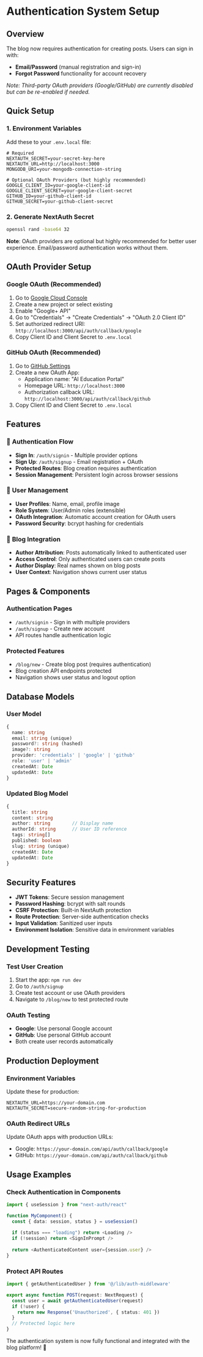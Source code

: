 # Authentication System Setup

## Overview
The blog now requires authentication for creating posts. Users can sign in with:
- **Email/Password** (manual registration and sign-in)
- **Forgot Password** functionality for account recovery

*Note: Third-party OAuth providers (Google/GitHub) are currently disabled but can be re-enabled if needed.*

## Quick Setup

### 1. Environment Variables
Add these to your `.env.local` file:

```env
# Required
NEXTAUTH_SECRET=your-secret-key-here
NEXTAUTH_URL=http://localhost:3000
MONGODB_URI=your-mongodb-connection-string

# Optional OAuth Providers (but highly recommended)
GOOGLE_CLIENT_ID=your-google-client-id
GOOGLE_CLIENT_SECRET=your-google-client-secret
GITHUB_ID=your-github-client-id
GITHUB_SECRET=your-github-client-secret
```

### 2. Generate NextAuth Secret
```bash
openssl rand -base64 32
```

**Note**: OAuth providers are optional but highly recommended for better user experience. Email/password authentication works without them.

## OAuth Provider Setup

### Google OAuth (Recommended)
1. Go to [Google Cloud Console](https://console.cloud.google.com/)
2. Create a new project or select existing
3. Enable "Google+ API" 
4. Go to "Credentials" → "Create Credentials" → "OAuth 2.0 Client ID"
5. Set authorized redirect URI: `http://localhost:3000/api/auth/callback/google`
6. Copy Client ID and Client Secret to `.env.local`

### GitHub OAuth (Recommended)
1. Go to [GitHub Settings](https://github.com/settings/applications/new)
2. Create a new OAuth App:
   - Application name: "AI Education Portal"
   - Homepage URL: `http://localhost:3000`
   - Authorization callback URL: `http://localhost:3000/api/auth/callback/github`
3. Copy Client ID and Client Secret to `.env.local`

## Features

### 🔐 **Authentication Flow**
- **Sign In**: `/auth/signin` - Multiple provider options
- **Sign Up**: `/auth/signup` - Email registration + OAuth
- **Protected Routes**: Blog creation requires authentication
- **Session Management**: Persistent login across browser sessions

### 👤 **User Management**
- **User Profiles**: Name, email, profile image
- **Role System**: User/Admin roles (extensible)
- **OAuth Integration**: Automatic account creation for OAuth users
- **Password Security**: bcrypt hashing for credentials

### 📝 **Blog Integration**
- **Author Attribution**: Posts automatically linked to authenticated user
- **Access Control**: Only authenticated users can create posts
- **Author Display**: Real names shown on blog posts
- **User Context**: Navigation shows current user status

## Pages & Components

### Authentication Pages
- `/auth/signin` - Sign in with multiple providers
- `/auth/signup` - Create new account
- API routes handle authentication logic

### Protected Features
- `/blog/new` - Create blog post (requires authentication)
- Blog creation API endpoints protected
- Navigation shows user status and logout option

## Database Models

### User Model
```typescript
{
  name: string
  email: string (unique)
  password?: string (hashed)
  image?: string
  provider: 'credentials' | 'google' | 'github'
  role: 'user' | 'admin'
  createdAt: Date
  updatedAt: Date
}
```

### Updated Blog Model
```typescript
{
  title: string
  content: string
  author: string        // Display name
  authorId: string      // User ID reference
  tags: string[]
  published: boolean
  slug: string (unique)
  createdAt: Date
  updatedAt: Date
}
```

## Security Features

- **JWT Tokens**: Secure session management
- **Password Hashing**: bcrypt with salt rounds
- **CSRF Protection**: Built-in NextAuth protection
- **Route Protection**: Server-side authentication checks
- **Input Validation**: Sanitized user inputs
- **Environment Isolation**: Sensitive data in environment variables

## Development Testing

### Test User Creation
1. Start the app: `npm run dev`
2. Go to `/auth/signup`
3. Create test account or use OAuth providers
4. Navigate to `/blog/new` to test protected route

### OAuth Testing
- **Google**: Use personal Google account
- **GitHub**: Use personal GitHub account
- Both create user records automatically

## Production Deployment

### Environment Variables
Update these for production:
```env
NEXTAUTH_URL=https://your-domain.com
NEXTAUTH_SECRET=secure-random-string-for-production
```

### OAuth Redirect URLs
Update OAuth apps with production URLs:
- Google: `https://your-domain.com/api/auth/callback/google`
- GitHub: `https://your-domain.com/api/auth/callback/github`

## Usage Examples

### Check Authentication in Components
```typescript
import { useSession } from "next-auth/react"

function MyComponent() {
  const { data: session, status } = useSession()
  
  if (status === "loading") return <Loading />
  if (!session) return <SignInPrompt />
  
  return <AuthenticatedContent user={session.user} />
}
```

### Protect API Routes
```typescript
import { getAuthenticatedUser } from '@/lib/auth-middleware'

export async function POST(request: NextRequest) {
  const user = await getAuthenticatedUser(request)
  if (!user) {
    return new Response('Unauthorized', { status: 401 })
  }
  // Protected logic here
}
```

The authentication system is now fully functional and integrated with the blog platform! 🚀